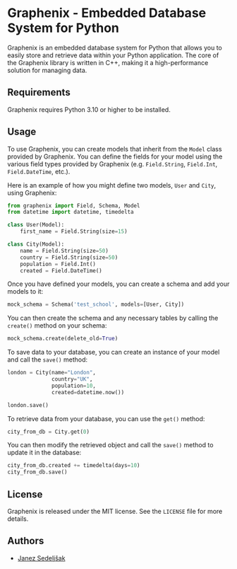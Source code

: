 # Graphenix - Embedded Database System for Python

Graphenix is an embedded database system for Python that allows you to easily store and retrieve data within your Python application. The core of the Graphenix library is written in C++, making it a high-performance solution for managing data.

## Requirements

Graphenix requires Python 3.10 or higher to be installed.

## Usage

To use Graphenix, you can create models that inherit from the `Model` class provided by Graphenix. You can define the fields for your model using the various field types provided by Graphenix (e.g. `Field.String`, `Field.Int`, `Field.DateTime`, etc.).

Here is an example of how you might define two models, `User` and `City`, using Graphenix:
```py
from graphenix import Field, Schema, Model
from datetime import datetime, timedelta

class User(Model):
    first_name = Field.String(size=15)

class City(Model):
    name = Field.String(size=50)
    country = Field.String(size=50)
    population = Field.Int()
    created = Field.DateTime()
```

Once you have defined your models, you can create a schema and add your models to it:
```py
mock_schema = Schema('test_school', models=[User, City])
```

You can then create the schema and any necessary tables by calling the `create()` method on your schema:
```py
mock_schema.create(delete_old=True)
```

To save data to your database, you can create an instance of your model and call the `save()` method:
```py
london = City(name="London",
              country="UK",
              population=10,
              created=datetime.now())

london.save()
```

To retrieve data from your database, you can use the `get()` method:
```py
city_from_db = City.get(0)
```

You can then modify the retrieved object and call the `save()` method to update it in the database:
```py
city_from_db.created += timedelta(days=10)
city_from_db.save()
```

## License

Graphenix is released under the MIT license. See the `LICENSE` file for more details.

## Authors
- [Janez Sedeljšak](https://github.com/JanezSedeljsak)


